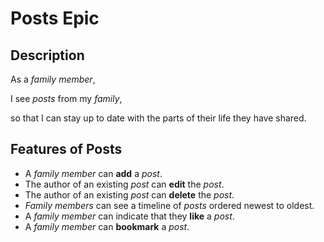 
# Posts Epic  
  
## Description  
  
As a *family member*,  
  
I see *posts* from my *family*,    
  
so that I can stay up to date with the parts of their life they have shared.   
  
## Features of Posts  
  
- A *family member* can **add** a *post*.  
- The author of an existing *post* can **edit** the *post*.  
- The author of an existing *post* can **delete** the *post*.  
- *Family members* can see a timeline of *posts* ordered newest to oldest.  
- A *family member* can indicate that they **like** a *post*.  
- A *family member* can **bookmark** a *post*.
<!--stackedit_data:
eyJoaXN0b3J5IjpbMTA1MTg2NzU5OF19
-->